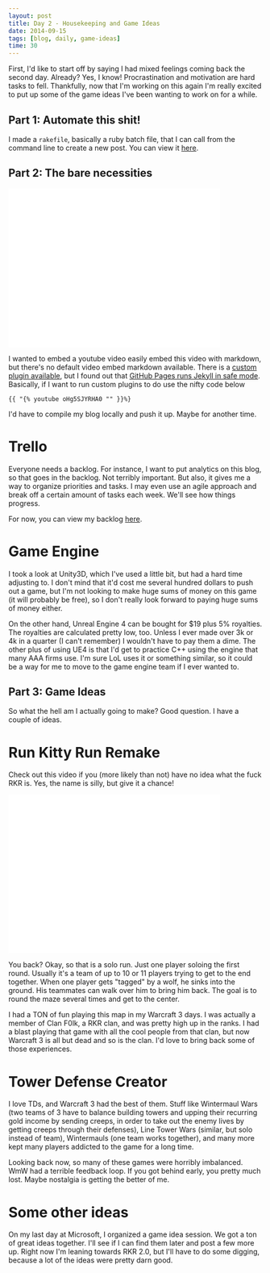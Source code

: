 ```yaml
---
layout: post
title: Day 2 - Housekeeping and Game Ideas
date: 2014-09-15
tags: [blog, daily, game-ideas]
time: 30
---
```


First, I'd like to start off by saying I had mixed feelings coming back the second day. Already? Yes, I know! Procrastination and motivation are hard tasks to fell. Thankfully, now that I'm working on this again I'm really excited to put up some of the game ideas I've been wanting to work on for a while.

## Part 1: Automate this shit!
I made a `rakefile`, basically a ruby batch file, that I can call from the command line to create a new post. You can view it [here](https://github.com/cable729/calebmakesagame/blob/gh-pages/Rakefile).

## Part 2: The bare necessities

<iframe width="420" height="315" src="//www.youtube.com/embed/9ogQ0uge06o" frameborder="0" allowfullscreen></iframe>

I wanted to embed a youtube video easily embed this video with markdown, but there's no default video embed markdown available. There is a [custom plugin available](https://gist.github.com/joelverhagen/1805814), but I found out that [GitHub Pages runs Jekyll in safe mode](http://ixti.net/software/2013/01/28/using-jekyll-plugins-on-github-pages.html). Basically, if I want to run custom plugins to do use the nifty code below

    {{ "{% youtube oHg5SJYRHA0 "" }}%}

I'd have to compile my blog locally and push it up. Maybe for another time.

# Trello

Everyone needs a backlog. For instance, I want to put analytics on this blog, so that goes in the backlog. Not terribly important. But also, it gives me a way to organize priorities and tasks. I may even use an agile approach and break off a certain amount of tasks each week. We'll see how things progress.

For now, you can view my backlog [here](https://trello.com/b/l6RlKpvs/caleb-makes-a-game-backlog).

# Game Engine

I took a look at Unity3D, which I've used a little bit, but had a hard time adjusting to. I don't mind that it'd cost me several hundred dollars to push out a game, but I'm not looking to make huge sums of money on this game (it will probably be free), so I don't really look forward to paying huge sums of money either.

On the other hand, Unreal Engine 4 can be bought for $19 plus 5% royalties. The royalties are calculated pretty low, too. Unless I ever made over 3k or 4k in a quarter (I can't remember) I wouldn't have to pay them a dime. The other plus of using UE4 is that I'd get to practice C++ using the engine that many AAA firms use. I'm sure LoL uses it or something similar, so it could be a way for me to move to the game engine team if I ever wanted to.

## Part 3: Game Ideas
So what the hell am I actually going to make? Good question. I have a couple of ideas.

# Run Kitty Run Remake

Check out this video if you (more likely than not) have no idea what the fuck RKR is. Yes, the name is silly, but give it a chance!

<iframe width="420" height="315" src="//www.youtube.com/embed/V81onQYG99Y" frameborder="0" allowfullscreen></iframe>

You back? Okay, so that is a solo run. Just one player soloing the first round. Usually it's a team of up to 10 or 11 players trying to get to the end together. When one player gets "tagged" by a wolf, he sinks into the ground. His teammates can walk over him to bring him back. The goal is to round the maze several times and get to the center.

I had a TON of fun playing this map in my Warcraft 3 days. I was actually a member of Clan F0lk, a RKR clan, and was pretty high up in the ranks. I had a blast playing that game with all the cool people from that clan, but now Warcraft 3 is all but dead and so is the clan. I'd love to bring back some of those experiences.

# Tower Defense Creator

I love TDs, and Warcraft 3 had the best of them. Stuff like Wintermaul Wars (two teams of 3 have to balance building towers and upping their recurring gold income by sending creeps, in order to take out the enemy lives by getting creeps through their defenses), Line Tower Wars (similar, but solo instead of team), Wintermauls (one team works together), and many more kept many players addicted to the game for a long time.

Looking back now, so many of these games were horribly imbalanced. WmW had a terrible feedback loop. If you got behind early, you pretty much lost. Maybe nostalgia is getting the better of me.

# Some other ideas
On my last day at Microsoft, I organized a game idea session. We got a ton of great ideas together. I'll see if I can find them later and post a few more up. Right now I'm leaning towards RKR 2.0, but I'll have to do some digging, because a lot of the ideas were pretty darn good.
